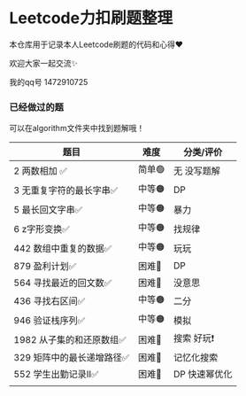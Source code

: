 # Leetcode力扣刷题整理


本仓库用于记录本人Leetcode刷题的代码和心得❤

欢迎大家一起交流✨

我的qq号 1472910725



### 已经做过的题

可以在algorithm文件夹中找到题解哦！

| 题目                      | 难度  | 分类/评价     |
| ------------------------- | ----- | ------------- |
| 2 两数相加 ✅              | 简单🟢 | 无 没写题解   |
| 3 无重复字符的最长字串✅   | 中等🟠 | DP            |
| 5 最长回文字串✅           | 中等🟠 | 暴力          |
| 6 z字形变换✅              | 中等🟠 | 找规律        |
| 442 数组中重复的数据✅     | 中等🟠 | 玩玩          |
| 879 盈利计划✅             | 困难🔴 | DP            |
| 564 寻找最近的回文数✅     | 困难🔴 | 没意思        |
| 436 寻找右区间✅           | 中等🟠 | 二分          |
| 946 验证栈序列✅           | 中等🟠 | 模拟          |
| 1982 从子集的和还原数组✅  | 困难🔴 | 搜索 好玩❗    |
| 329 矩阵中的最长递增路径✅ | 困难🔴 | 记忆化搜索    |
| 552 学生出勤记录Ⅱ✅        | 困难🔴 | DP 快速幂优化 |
|                           |       |               |



